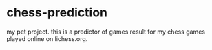 # chess-prediction
my pet project. this is a predictor of games result for my chess games played online on lichess.org.
